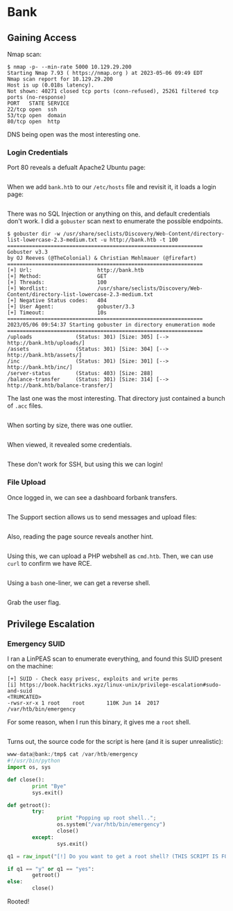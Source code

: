 # Bank

## Gaining Access

Nmap scan:

```
$ nmap -p- --min-rate 5000 10.129.29.200
Starting Nmap 7.93 ( https://nmap.org ) at 2023-05-06 09:49 EDT
Nmap scan report for 10.129.29.200
Host is up (0.018s latency).
Not shown: 40271 closed tcp ports (conn-refused), 25261 filtered tcp ports (no-response)
PORT   STATE SERVICE
22/tcp open  ssh
53/tcp open  domain
80/tcp open  http
```

DNS being open was the most interesting one.&#x20;

### Login Credentials

Port 80 reveals a defualt Apache2 Ubuntu page:

<figure><img src="../../../.gitbook/assets/image (581).png" alt=""><figcaption></figcaption></figure>

When we add `bank.htb` to our `/etc/hosts` file and revisit it, it loads a login page:

<figure><img src="../../../.gitbook/assets/image (544).png" alt=""><figcaption></figcaption></figure>

There was no SQL Injection or anything on this, and default credentials don't work. I did a `gobuster` scan next to enumerate the possible endpoints.&#x20;

```
$ gobuster dir -w /usr/share/seclists/Discovery/Web-Content/directory-list-lowercase-2.3-medium.txt -u http://bank.htb -t 100      
===============================================================
Gobuster v3.3
by OJ Reeves (@TheColonial) & Christian Mehlmauer (@firefart)
===============================================================
[+] Url:                     http://bank.htb
[+] Method:                  GET
[+] Threads:                 100
[+] Wordlist:                /usr/share/seclists/Discovery/Web-Content/directory-list-lowercase-2.3-medium.txt
[+] Negative Status codes:   404
[+] User Agent:              gobuster/3.3
[+] Timeout:                 10s
===============================================================
2023/05/06 09:54:37 Starting gobuster in directory enumeration mode
===============================================================
/uploads              (Status: 301) [Size: 305] [--> http://bank.htb/uploads/]
/assets               (Status: 301) [Size: 304] [--> http://bank.htb/assets/]
/inc                  (Status: 301) [Size: 301] [--> http://bank.htb/inc/]
/server-status        (Status: 403) [Size: 288]
/balance-transfer     (Status: 301) [Size: 314] [--> http://bank.htb/balance-transfer/]
```

The last one was the most interesting. That directory just contained a bunch of `.acc` files.

<figure><img src="../../../.gitbook/assets/image (590).png" alt=""><figcaption></figcaption></figure>

When sorting by size, there was one outlier.

<figure><img src="../../../.gitbook/assets/image (606).png" alt=""><figcaption></figcaption></figure>

When viewed, it revealed some credentials.&#x20;

<figure><img src="../../../.gitbook/assets/image (598).png" alt=""><figcaption></figcaption></figure>

These don't work for SSH, but using this we can login!

### File Upload

Once logged in, we can see a dashboard forbank transfers.

<figure><img src="../../../.gitbook/assets/image (547).png" alt=""><figcaption></figcaption></figure>

The Support section allows us to send messages and upload files:

<figure><img src="../../../.gitbook/assets/image (541).png" alt=""><figcaption></figcaption></figure>

Also, reading the page source reveals another hint.

<figure><img src="../../../.gitbook/assets/image (595).png" alt=""><figcaption></figcaption></figure>

Using this, we can upload a PHP webshell as `cmd.htb`. Then, we can use `curl` to confirm we have RCE.

<figure><img src="../../../.gitbook/assets/image (555).png" alt=""><figcaption></figcaption></figure>

Using a `bash` one-liner, we can get a reverse shell.

<figure><img src="../../../.gitbook/assets/image (551) (1).png" alt=""><figcaption></figcaption></figure>

Grab the user flag.

## Privilege Escalation

### Emergency SUID

I ran a LinPEAS scan to enumerate everything, and found this SUID present on the machine:

```
[+] SUID - Check easy privesc, exploits and write perms                                     
[i] https://book.hacktricks.xyz/linux-unix/privilege-escalation#sudo-and-suid 
<TRUMCATED>
-rwsr-xr-x 1 root    root       110K Jun 14  2017 /var/htb/bin/emergency
```

For some reason, when I run this binary, it gives me a `root` shell.

<figure><img src="../../../.gitbook/assets/image (614).png" alt=""><figcaption></figcaption></figure>

Turns out, the source code for the script is here (and it is super unrealistic):

```python
www-data@bank:/tmp$ cat /var/htb/emergency
#!/usr/bin/python
import os, sys

def close():
        print "Bye"
        sys.exit()

def getroot():
        try:
                print "Popping up root shell..";
                os.system("/var/htb/bin/emergency")
                close()
        except:
                sys.exit()

q1 = raw_input("[!] Do you want to get a root shell? (THIS SCRIPT IS FOR EMERGENCY ONLY) [y/n]: ");

if q1 == "y" or q1 == "yes":
        getroot()
else:
        close()
```

Rooted!&#x20;

